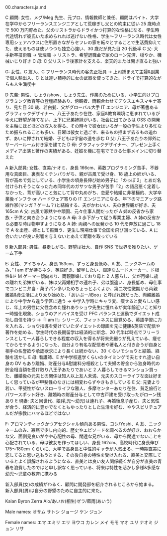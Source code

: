 00.characters.ja.md

C 顧問: 女性、メグ/Meg 先生、元プロ、情報教師と兼任、顧問はバイト、大学在学中からフリーランスエンジニアとして荒稼ぎし父との約束に従い 25 歳時点で 500 万円貯めた、父のリストラからドライかつ打算的な性格になる、学生時代途切れず彼氏いた求められれば逃げない性格、学生〜フリーランス時代は女性専用シェアハウスに住所置きながらセフレの家を転々とすることで生活費抑えてた、使えるものは使いつつも独立心強い、30 歳だが見た目 20 代後半
C 父: 大手新卒技術職 → 管理職 → リストラ、希望退職金で家のローン完済、穏やか、機械いじり好き
C 母: C 父リストラ後家計を支える、楽天的または開き直ると強い

G: 女性、C 友人、C フリーランス時代の客先正社員 → 上司捕まえて主婦&副業で個人輸出入、C とは違い積極的に女の武器を使ってきた、ドライで打算的ながらも人生満喫中

D 先輩: 男性、しょう/show、しょう先生、作業のためにいる、小学生向けプログラミング教育等の登壇経験あり、傍観者、両親合わせてデウスエキスマキナ寄り、見た目 30 歳、若白髪、父がグローバル大手 IT エンジニア、母が著書あるグラフィックデザイナー、八王子あたり在住、家庭&教育環境に恵まれているがゆえに野望が持てない、上下に兄弟姉妹がいる、社会に出てからは OSS の開発を主軸にほどほどの収入を得る、その時々で彼女はいるが一般の学生より多忙なため振られることも多い、日曜は彼女と過ごす、来るもの拒まず去るもの追わず、あいに押されて結婚、子どもは宇宙の道を歩む
D 父: 八王子あたりの郊外にサーバールーム付き家を建てた
D 母: グラフィックデザイナー、プレゼン上手くメディア出演と著作の実績がある、妊娠を機に在宅でできる仕事メインに切り替えた

A 新入部員: 女性、直美/ナオミ、身長 166cm、英数プログラミング苦手、不器用な真面目、裏表なくテンパりがち、親が古風で受け身、18 歳上の姉がいる、背が高めで気にしている、小学生の頃身長伸び始め男子に「のっぽ 2」とあだ名付けられそうになったため同年代のガサツな男子が苦手「2」の語呂悪く定着しなかった、背が高いこと気にして背中丸めがち、恋愛や結婚に非積極的、大学卒業後インフラ or ハードウェア寄りの IT エンジニアになる、年下のマニアック路線作家(マンガ？ゲーム？)と結婚する、夫がかわいい、夫の世界観が好き、夫 165cm
A 父: 古風で寡黙やや頑固、元々仕事人間だったが A 姉の反省から家族・子供と向き合うようになる
A 母: 3 歩下がって従う専業主婦、A 姉の反省から必要な時は物申すようになる
A 姉: 両親への反発から 10 代を奔放に過ごし 18 で A を出産、姉として振舞う、更生し現場仕事で全国を飛び回っている、A に会いたいが良い影響を与えないとあえて距離を取っている

B 新入部員: 男性、暴走しがち、野望は壮大、自作 SNS で世界を獲りたい、ゲーム下手

E: 女性、アイちゃん、身長 153cm、ずっと身長低め、A 友、ニックネームのみ、” I am I!”が持ちネタ、英語好き、留学したい、闊達なムードメーカー、ド根性&ド M ゲーマー傾向あり、両親離婚しており母と 2 人暮らし、父が再婚し歳の離れた弟妹がいる、妹は父再婚相手の連れ子、弟は腹違い、身長低め、母仕事でコンビニ弁当・菓子パン多いためちょっとふくよか、第二次性徴期から両親離婚&食生活により太り始めた、「あいぶー/iBoo」と呼ばれ嫌だった、両親離婚により中学から違う学区に通う → 中学入学時にキャラ変、痩せると愛らしい感じ、年上の男性に父性含めた憧れありショウ先生に憧れるが実年齢近いこと知り一時蛙化現象、ショウのアドバイスを受け PFC バランスと運動でダイエット成功し自信を持つ →「I am I!」シリーズ、フィットネスに目覚める、英語学習に力を入れる、ショウ指導を受けていたダイエットの録画を元に健康&英語で配信や著作を始める、学生時代の長期留学は経済的に断念、20 代半ば時点でフリーランスとして一人暮らしできる程度の収入を得るが将来先細りが見えている、痩せてからモテるようになった、自分より有名な配信者や著名人と付き合うが自身と相手の名誉欲や承認欲求により長くは続かない、30 くらいでショウと結婚、経験を活かし
E 母: 看護師、E が中学校進学くらいのタイミングで夫とすれ違い自身の DV もあり離婚、財産分与&慰謝料分相殺として夫婦の貯金から独身時代の貯金相当額を受け取り八王子あたりであいと 2 人暮らしできるマンション買った、離婚後の元夫との関係は知人以上友人未満、元夫のスローライフな面は好ましく思っているが甲斐性のなさには相変わらずやきもきしている
E 父: 元妻より若い、甲斐性がないスローライフな雅人、多摩センターあたり在住、貧乏旅行とパワースポット好き、離婚時の財産分与として中古戸建を受け取ったがローン残あり
E 現妻: 夫と同世代、娘(乳児〜幼児)は連れ子、再婚後息子産む、夫と気性が合う、経済的に豊かでなくともゆったりとした生活を好む、ややスピリチュアルだが宗教にハマるほどではない

F: アロマンティックかつアセクシャル傾向ある男性、ヨシ/Yoshi、A 友、ニックネームのみ、寡黙で少し内向的、歴史やエピソードを調べるのが好き、おおらかな父、面倒見良いがやや心配性の母、闊達な兄がいる、母から闊達でないことを心配されている、母は彼女を作ってほしい、身長 162cm、高校時代に身長伸び 175〜180cm くらいに、大学で高身長と中性的キャラが人気出る、一時期直美に恋してると思い込もうとする、その後自身の特性を受け入れる、直美と交際しているとよく誤解されるようになる、直美とは良い友人関係続くが自分が直美の青春を浪費したのではと申し訳なく思っている、将来は特性を活かし多様&多感な幼児〜児童の教育に携わる

新入部員(女)の成績がわるく、顧問に開発部を紹介されるところから始まる。
新入部員(男)は自分の野望のために自主的に来た。

Kalan Byron
Zerra Aio/あいお(相生)ゼラ/藍雨(あいう)

Male names:
オサム
サトシ
ジョージ
ケン
ジュン

Female names:
エマ
エミリ
エリ
ヨウコ
カレン
メイ
モモ
マオ
ユリ
ナオミ
ジュン
リサ
